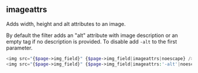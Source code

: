 ## imageattrs

Adds width, height and alt attributes to an image.

By default the filter adds an "alt" attribute with image description or an empty tag if no description is provided. To disable add `-alt` to the first parameter.

```php
<img src="{$page->img_field}" {$page->img_field|imageattrs|noescape} />
<img src="{$page->img_field}" {$page->img_field|imageattrs:'-alt'|noescape} />
```